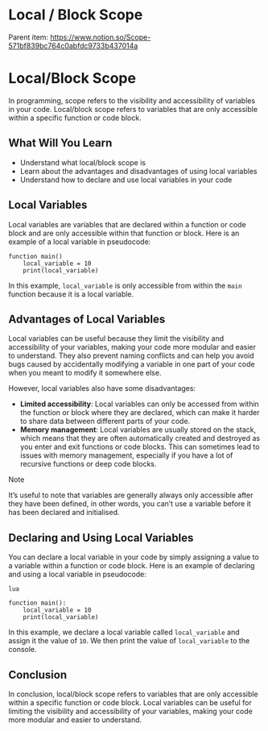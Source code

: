 # Local / Block Scope

Parent item: https://www.notion.so/Scope-571bf839bc764c0abfdc9733b437014a

# Local/Block Scope

In programming, scope refers to the visibility and accessibility of variables in your code. Local/block scope refers to variables that are only accessible within a specific function or code block.

## What Will You Learn

- Understand what local/block scope is
- Learn about the advantages and disadvantages of using local variables
- Understand how to declare and use local variables in your code

## Local Variables

Local variables are variables that are declared within a function or code block and are only accessible within that function or block. Here is an example of a local variable in pseudocode:

```
function main()
    local_variable = 10
    print(local_variable)
```

In this example, `local_variable` is only accessible from within the `main` function because it is a local variable.

## Advantages of Local Variables

Local variables can be useful because they limit the visibility and accessibility of your variables, making your code more modular and easier to understand. They also prevent naming conflicts and can help you avoid bugs caused by accidentally modifying a variable in one part of your code when you meant to modify it somewhere else.

However, local variables also have some disadvantages:

- **Limited accessibility**: Local variables can only be accessed from within the function or block where they are declared, which can make it harder to share data between different parts of your code.
- **Memory management**: Local variables are usually stored on the stack, which means that they are often automatically created and destroyed as you enter and exit functions or code blocks. This can sometimes lead to issues with memory management, especially if you have a lot of recursive functions or deep code blocks.

Note

It’s useful to note that variables are generally always only accessible after they have been defined, in other words, you can’t use a variable before it has been declared and initialised.

## Declaring and Using Local Variables

You can declare a local variable in your code by simply assigning a value to a variable within a function or code block. Here is an example of declaring and using a local variable in pseudocode:

```
lua

```

```
function main():
    local_variable = 10
    print(local_variable)

```

In this example, we declare a local variable called `local_variable` and assign it the value of `10`. We then print the value of `local_variable` to the console.

## Conclusion

In conclusion, local/block scope refers to variables that are only accessible within a specific function or code block. Local variables can be useful for limiting the visibility and accessibility of your variables, making your code more modular and easier to understand.